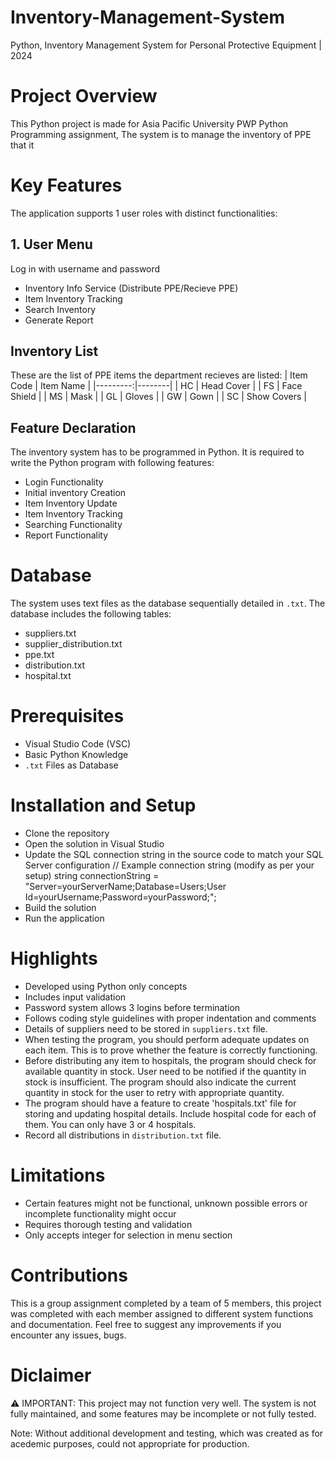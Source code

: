 # Inventory-Management-System
Python, Inventory Management System for Personal Protective Equipment | 2024

# Project Overview 
This Python project is made for Asia Pacific University PWP Python Programming assignment, The system is to manage the inventory of PPE that it

# Key Features
The application supports 1 user roles with distinct functionalities:

## 1. User Menu
Log in with username and password
- Inventory Info Service (Distribute PPE/Recieve PPE)
- Item Inventory Tracking
- Search Inventory
- Generate Report

## Inventory List
These are the list of PPE items the department recieves are listed:
| Item Code | Item Name |
|---------:|--------|
| HC | Head Cover  |
| FS | Face Shield |
| MS |   Mask      |
| GL |   Gloves    |
| GW |    Gown     |
| SC | Show Covers |

## Feature Declaration
The inventory system has to be programmed in Python. It is required to write the Python program with following features:
- Login Functionality
- Initial inventory Creation
- Item Inventory Update
- Item Inventory Tracking
- Searching Functionality
- Report Functionality

# Database
The system uses text files as the database sequentially detailed in `.txt`. The database includes the following tables:

- suppliers.txt
- supplier_distribution.txt
- ppe.txt
- distribution.txt
- hospital.txt

# Prerequisites
- Visual Studio Code (VSC)
- Basic Python Knowledge
- `.txt` Files as Database

# Installation and Setup
- Clone the repository
- Open the solution in Visual Studio
- Update the SQL connection string in the source code to match your SQL Server configuration // Example connection string (modify as per your setup) string connectionString =  "Server=yourServerName;Database=Users;User Id=yourUsername;Password=yourPassword;";
- Build the solution
- Run the application

# Highlights
- Developed using Python only concepts
- Includes input validation
- Password system allows 3 logins before termination
- Follows coding style guidelines with proper indentation and comments
-	Details of suppliers need to be stored in `suppliers.txt` file. 
-	When testing the program, you should perform adequate updates on each item. This is to prove whether the feature is correctly functioning. 
-	Before distributing any item to hospitals, the program should check for available quantity in stock. User need to be notified if the quantity in stock is insufficient. The program should also indicate the current quantity in stock for the user to retry with appropriate quantity.
- The program should have a feature to create 'hospitals.txt' file for storing and updating hospital details. Include hospital code for each of them.  You can only have 3 or 4 hospitals.
- Record all distributions in `distribution.txt` file.

# Limitations
- Certain features might not be functional, unknown possible errors or incomplete functionality might occur
- Requires thorough testing and validation
- Only accepts integer for selection in menu section

# Contributions
This is a group assignment completed by a team of 5 members, this project was completed with each member assigned to different system functions and documentation.
Feel free to suggest any improvements if you encounter any issues, bugs.

# Diclaimer 
⚠️ IMPORTANT: This project may not function very well. 
The system is not fully maintained, and some features 
may be incomplete or not fully tested.

Note: Without additional development and testing, which was created as for acedemic purposes, could not appropriate for production. 
